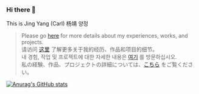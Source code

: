### Hi there 👋

This is Jing Yang (Carl) 杨靖 양정

> Please go [here](https://www.jingyangcarl.com) for more details about my experiences, works, and projects.\
> 请访问 [这里](https://www.jingyangcarl.com) 了解更多关于我的经历、作品和项目的细节。\
> 내 경험, 작업 및 프로젝트에 대한 자세한 내용은 [여기](https://www.jingyangcarl.com) 를 방문하십시오.\
> 私の経験、作品、プロジェクトの詳細については、[こちら](https://www.jingyangcarl.com) をご覧ください。

<!--
**jingyangcarl/jingyangcarl** is a ✨ _special_ ✨ repository because its `README.md` (this file) appears on your GitHub profile.

Here are some ideas to get you started:

- 🔭 I’m currently working on ...
- 🌱 I’m currently learning ...
- 👯 I’m looking to collaborate on ...
- 🤔 I’m looking for help with ...
- 💬 Ask me about ...
- 📫 How to reach me: ...
- 😄 Pronouns: ...
- ⚡ Fun fact: ...
-->

[![Anurag's GitHub stats](https://github-readme-stats.vercel.app/api?username=jingyangcarl&count_private=true&include_all_commits=true&theme=dark&show_icons=true)](https://www.jingyangcarl.com)
